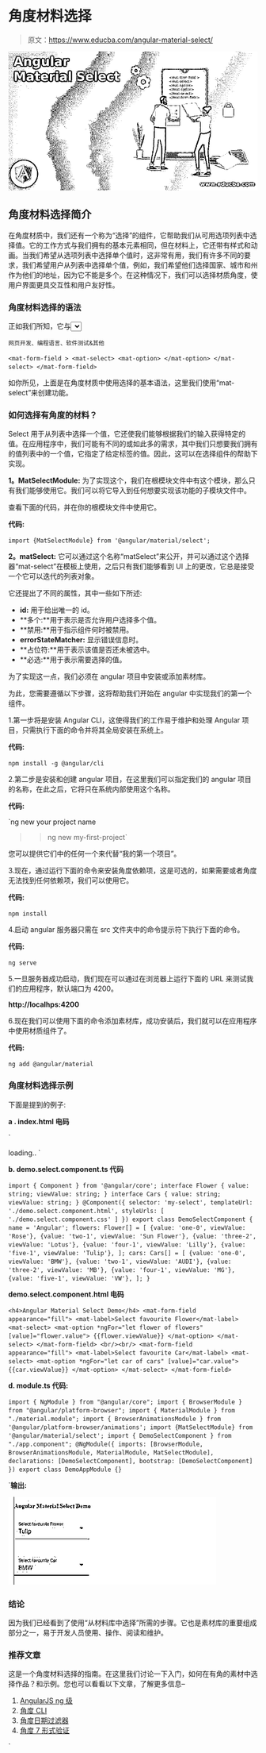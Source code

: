 # 角度材料选择

> 原文：<https://www.educba.com/angular-material-select/>

![Angular Material Select](img/52c9d916bb81db9a72d1aeb9b24610f0.png)



## 角度材料选择简介

在角度材质中，我们还有一个称为“选择”的组件，它帮助我们从可用选项列表中选择值。它的工作方式与我们拥有的基本元素相同，但在材料上，它还带有样式和动画。当我们希望从选项列表中选择单个值时，这非常有用，我们有许多不同的要求，我们希望用户从列表中选择单个值，例如，我们希望他们选择国家、城市和州作为他们的地址，因为它不能是多个。在这种情况下，我们可以选择材质角度，使用户界面更具交互性和用户友好性。

### 角度材料选择的语法

正如我们所知，它与<select>元素相同，但在 material 中，我们有标准语法在应用程序中使用它。</select>

<small>网页开发、编程语言、软件测试&其他</small>

`<mat-form-field >
<mat-select>
<mat-option>
</mat-option>
</mat-select>
</mat-form-field>`

如你所见，上面是在角度材质中使用选择的基本语法，这里我们使用“mat-select”来创建功能。

### 如何选择有角度的材料？

Select 用于从列表中选择一个值，它还使我们能够根据我们的输入获得特定的值。在应用程序中，我们可能有不同的或如此多的需求，其中我们只想要我们拥有的值列表中的一个值，它指定了给定标签的值。因此，这可以在选择组件的帮助下实现。

**1。MatSelectModule:** 为了实现这个，我们在根模块文件中有这个模块，那么只有我们能够使用它。我们可以将它导入到任何想要实现该功能的子模块文件中。

查看下面的代码，并在你的根模块文件中使用它。

**代码:**

`import {MatSelectModule} from '@angular/material/select';`

**2。matSelect:** 它可以通过这个名称“matSelect”来公开，并可以通过这个选择器“mat-select”在模板上使用，之后只有我们能够看到 UI 上的更改，它总是接受一个它可以迭代的列表对象。

它还提出了不同的属性，其中一些如下所述:

*   **id:** 用于给出唯一的 id。
*   **多个:**用于表示是否允许用户选择多个值。
*   **禁用:**用于指示组件何时被禁用。
*   **errorStateMatcher:** 显示错误信息时。
*   **占位符:**用于表示该值是否还未被选中。
*   **必选:**用于表示需要选择的值。

为了实现这一点，我们必须在 angular 项目中安装或添加素材库。

为此，您需要遵循以下步骤，这将帮助我们开始在 angular 中实现我们的第一个组件。

1.第一步将是安装 Angular CLI，这使得我们的工作易于维护和处理 Angular 项目，只需执行下面的命令并将其全局安装在系统上。

**代码:**

`npm install -g @angular/cli`

2.第二步是安装和创建 angular 项目，在这里我们可以指定我们的 angular 项目的名称，在此之后，它将只在系统内部使用这个名称。

**代码:**

`ng new your project name
>> ng new my-first-project`

您可以提供它们中的任何一个来代替“我的第一个项目”。

3.现在，通过运行下面的命令来安装角度依赖项，这是可选的，如果需要或者角度无法找到任何依赖项，我们可以使用它。

**代码:**

`npm install`

4.启动 angular 服务器只需在 src 文件夹中的命令提示符下执行下面的命令。

**代码:**

`ng serve`

5.一旦服务器成功启动，我们现在可以通过在浏览器上运行下面的 URL 来测试我们的应用程序，默认端口为 4200。

**http://localhps:4200**

6.现在我们可以使用下面的命令添加素材库，成功安装后，我们就可以在应用程序中使用材质组件了。

**代码:**

`ng add @angular/material`

### 角度材料选择示例

下面是提到的例子:

**a . index.html 电码**

`<link href="https://fonts.googleapis.com/icon?family=Material+Icons" rel="stylesheet">
<link href="https://fonts.googleapis.com/css?family=Roboto:300,400,500" rel="stylesheet">
<link rel="stylesheet" href="https://unpkg.com/normalize.css@8.0.0/normalize.css">
<my-select>loading.. </my-select>`

**b. demo.select.component.ts 代码**

`import { Component } from '@angular/core';
interface Flower {
value: string;
viewValue: string;
}
interface Cars {
value: string;
viewValue: string;
}
@Component({
selector: 'my-select',
templateUrl: './demo.select.component.html',
styleUrls: [ './demo.select.component.css' ] })
export class DemoSelectComponent {
name = 'Angular';
flowers: Flower[] = [
{value: 'one-0', viewValue: 'Rose'},
{value: 'two-1', viewValue: 'Sun Flower'},
{value: 'three-2', viewValue: 'Lotus'},
{value: 'four-1', viewValue: 'Lilly'},
{value: 'five-1', viewValue: 'Tulip'},
];
cars: Cars[] = [
{value: 'one-0', viewValue: 'BMW'},
{value: 'two-1', viewValue: 'AUDI'},
{value: 'three-2', viewValue: 'MB'},
{value: 'four-1', viewValue: 'MG'},
{value: 'five-1', viewValue: 'VW'},
];
}`

**demo.select.component.html 电码**

`<h4>Angular Material Select Demo</h4>
<mat-form-field appearance="fill">
<mat-label>Select favourite Flower</mat-label>
<mat-select>
<mat-option *ngFor="let flower of flowers" [value]="flower.value">
{{flower.viewValue}}
</mat-option>
</mat-select>
</mat-form-field>
<br/><br/>
<mat-form-field appearance="fill">
<mat-label>Select favourite Car</mat-label>
<mat-select>
<mat-option *ngFor="let car of cars" [value]="car.value">
{{car.viewValue}}
</mat-option>
</mat-select>
</mat-form-field>`

**d. module.ts 代码:**

`import { NgModule } from "@angular/core";
import { BrowserModule } from "@angular/platform-browser";
import { MaterialModule } from "./material.module";
import { BrowserAnimationsModule } from '@angular/platform-browser/animations';
import {MatSelectModule} from '@angular/material/select';
import { DemoSelectComponent } from "./app.component";
@NgModule({
imports: [BrowserModule, BrowserAnimationsModule, MaterialModule, MatSelectModule],
declarations: [DemoSelectComponent],
bootstrap: [DemoSelectComponent] })
export class DemoAppModule {}`

 `**输出:**

![Angular Material Select](img/d64f5c516d754380a025128ea56b94eb.png)



### 结论

因为我们已经看到了使用“从材料库中选择”所需的步骤。它也是素材库的重要组成部分之一，易于开发人员使用、操作、阅读和维护。

### 推荐文章

这是一个角度材料选择的指南。在这里我们讨论一下入门，如何在有角的素材中选择作品？和示例。您也可以看看以下文章，了解更多信息–

1.  [AngularJS ng 级](https://www.educba.com/angularjs-ng-class/)
2.  [角度 CLI](https://www.educba.com/angular-cli/)
3.  [角度日期过滤器](https://www.educba.com/angularjs-date-filter/)
4.  [角度 7 形式验证](https://www.educba.com/angular-7-form-validations/)





`